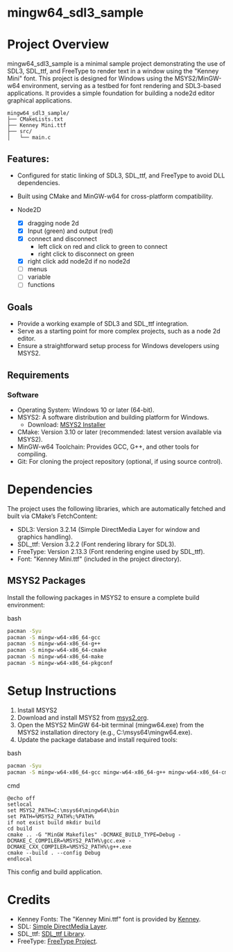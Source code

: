 # mingw64_sdl3_sample

# Project Overview

mingw64_sdl3_sample is a minimal sample project demonstrating the use of SDL3, SDL_ttf, and FreeType to render text in a window using the "Kenney Mini" font. This project is designed for Windows using the MSYS2/MinGW-w64 environment, serving as a testbed for font rendering and SDL3-based applications. It provides a simple foundation for building a node2d editor graphical applications.

```
mingw64_sdl3_sample/
├── CMakeLists.txt
├── Kenney Mini.ttf
├── src/
│   └── main.c
```

## Features:

- Configured for static linking of SDL3, SDL_ttf, and FreeType to avoid DLL dependencies.
- Built using CMake and MinGW-w64 for cross-platform compatibility.

- Node2D
    - [x] dragging node 2d
    - [x] Input (green) and output (red)
    - [x] connect and disconnect
        - left click on red and click to green to connect
        - right click to disconnect on green
    - [x] right click add node2d if no node2d
    - [ ] menus
    - [ ] variable
    - [ ] functions

## Goals

- Provide a working example of SDL3 and SDL_ttf integration.
- Serve as a starting point for more complex projects, such as a node 2d editor.
- Ensure a straightforward setup process for Windows developers using MSYS2.

## Requirements

### Software
- Operating System: Windows 10 or later (64-bit).
- MSYS2: A software distribution and building platform for Windows.
    - Download: [MSYS2 Installer](https://www.msys2.org/)
- CMake: Version 3.10 or later (recommended: latest version available via MSYS2).
- MinGW-w64 Toolchain: Provides GCC, G++, and other tools for compiling.
- Git: For cloning the project repository (optional, if using source control).

# Dependencies

The project uses the following libraries, which are automatically fetched and built via CMake’s FetchContent:

- SDL3: Version 3.2.14 (Simple DirectMedia Layer for window and graphics handling).
- SDL_ttf: Version 3.2.2 (Font rendering library for SDL3).
- FreeType: Version 2.13.3 (Font rendering engine used by SDL_ttf).
- Font: "Kenney Mini.ttf" (included in the project directory).

## MSYS2 Packages

Install the following packages in MSYS2 to ensure a complete build environment:

bash
```bash
pacman -Syu
pacman -S mingw-w64-x86_64-gcc
pacman -S mingw-w64-x86_64-g++
pacman -S mingw-w64-x86_64-cmake
pacman -S mingw-w64-x86_64-make
pacman -S mingw-w64-x86_64-pkgconf
```

# Setup Instructions

1. Install MSYS2
2. Download and install MSYS2 from [msys2.org](https://www.msys2.org/).
3. Open the MSYS2 MinGW 64-bit terminal (mingw64.exe) from the MSYS2 installation directory (e.g., C:\msys64\mingw64.exe).
4. Update the package database and install required tools:
    
bash
```bash
pacman -Syu
pacman -S mingw-w64-x86_64-gcc mingw-w64-x86_64-g++ mingw-w64-x86_64-cmake mingw-w64-x86_64-make mingw-w64-x86_64-pkgconf
```

cmd
```text
@echo off
setlocal
set MSYS2_PATH=C:\msys64\mingw64\bin
set PATH=%MSYS2_PATH%;%PATH%
if not exist build mkdir build
cd build
cmake .. -G "MinGW Makefiles" -DCMAKE_BUILD_TYPE=Debug -DCMAKE_C_COMPILER=%MSYS2_PATH%\gcc.exe -DCMAKE_CXX_COMPILER=%MSYS2_PATH%\g++.exe
cmake --build . --config Debug
endlocal
```
This config and build application.


# Credits

- Kenney Fonts: The "Kenney Mini.ttf" font is provided by [Kenney](https://kenney.nl/assets/kenney-fonts).
- SDL: [Simple DirectMedia Layer](https://www.libsdl.org/).
- SDL_ttf: [SDL_ttf Library](https://github.com/libsdl-org/SDL_ttf).
- FreeType: [FreeType Project](https://www.freetype.org/).

